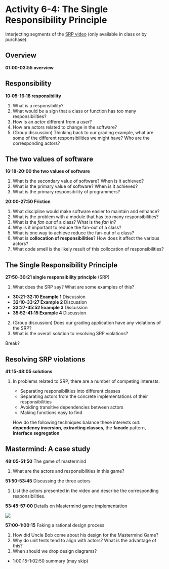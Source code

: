 # Activity 6-4: The Single Responsibility Principle

Interjecting segments of the [SRP video](../videos/10-srp.md) (only available in class or by purchase).

## Overview

**01:00-03:55 overview**

## Responsibility

**10:05-16:18 responsibility**

1. What *is* a responsibility?
2. What would be a sign that a class or function has too many responsibilities?
3. How is an *actor* different from a *user*?
4. How are actors related to change in the software?
5. (Group discussion) Thinking back to our grading example, what are some of the different responsibilities we might have? Who are the corresponding actors?

## The two values of software

**16:18-20:00 the two values of software**

1. What is the secondary value of software? When is it achieved?
2. What is the primary value of software? When is it achieved?
3. What is the primary responsibility of programmers?

**20:00-27:50 Friction**

1. What discipline would make software easier to maintain and enhance?
2. What is the problem with a module that has too many responsibilities?
3. What is the *fan out* of a class? What is the *fan in*?
4. Why is it important to reduce the fan-out of a class?
5. What is one way to achieve reduce the fan-out of a class?
6. What is **collocation of responsibilities**? How does it affect the various actors?
7. What code smell is the likely result of this collocation of responsibilities?

## The Single Responsibility Principle

**27:50-30:21 single responsibility principle** (SRP)

1. What does the SRP say? What are some examples of this?

- **30:21-32:10 Example 1** Discussion
- **32:10-33:27 Example 2** Discussion
- **33:27-35:52 Example 3** Discussion
- **35:52-41:15 Example 4** Discussion

2. (Group discussion) Does our grading application have any violations of the SRP?
3. What is the overall solution to resolving SRP violations?

Break?

## Resolving SRP violations

**41:15-48:05 solutions**

1. In problems related to SRP, there are a number of competing interests:
    - Separating responsibilities into different classes
    - Separating actors from the concrete implementations of their responsibilities
    - Avoiding transitive dependencies between actors
    - Making functions easy to find

    How do the following techniques balance these interests out: **dependency inversion**, **extracting classes**, the **facade** pattern, **interface segregation**

## Mastermind: A case study

**48:05-51:50** The game of mastermind

1. What are the actors and responsibilities in this game?

**51:50-53:45** Discussing the three actors

1. List the actors presented in the video and describe the corresponding responsibilities.

**53:45-57:00** Details on Mastermind game implementation

![](mastermindResponsibilities.plantuml)

**57:00-1:00:15** Faking a rational design process

1. How did Uncle Bob come about his design for the Mastermind Game?
2. Why do unit tests tend to align with actors? What is the advantage of this?
3. When should we drop design diagrams?

- 1:00:15-1:02:50 summary (may skip)
